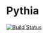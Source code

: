 # Pythia

[![Build Status](https://travis-ci.org/Keno/Pythia.jl.svg?branch=master)](https://travis-ci.org/Keno/Pythia.jl)
